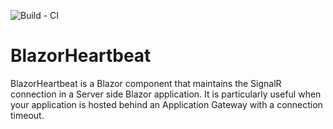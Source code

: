 
![Build - CI](https://github.com/xaviersolau/BlazorHeartbeat/workflows/Build%20-%20CI/badge.svg)

# BlazorHeartbeat
BlazorHeartbeat is a Blazor component that maintains the SignalR connection in a Server side Blazor application.
It is particularly useful when your application is hosted behind an Application Gateway with a connection timeout.
